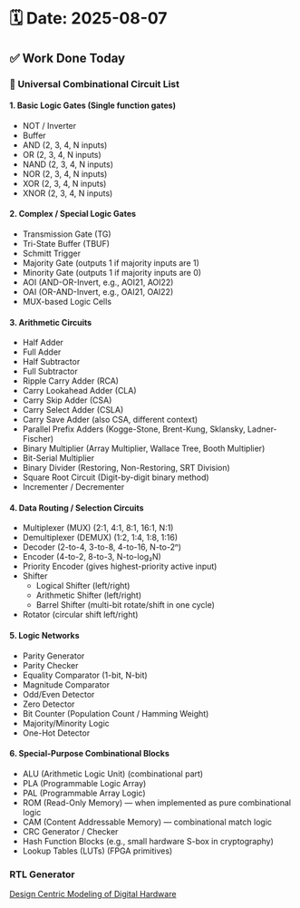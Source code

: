 # 🗓️ Date: 2025-08-07

## ✅ Work Done Today

### 🔹 Universal Combinational Circuit List

#### 1. Basic Logic Gates (Single function gates)
-  NOT / Inverter
-  Buffer
-  AND (2, 3, 4, N inputs)
-  OR (2, 3, 4, N inputs)
-  NAND (2, 3, 4, N inputs)
-  NOR (2, 3, 4, N inputs)
-  XOR (2, 3, 4, N inputs)
-  XNOR (2, 3, 4, N inputs)
#### 2. Complex / Special Logic Gates
-  Transmission Gate (TG)
-  Tri-State Buffer (TBUF)
-  Schmitt Trigger
-  Majority Gate (outputs 1 if majority inputs are 1)
-  Minority Gate (outputs 1 if majority inputs are 0)
-  AOI (AND-OR-Invert, e.g., AOI21, AOI22)
-  OAI (OR-AND-Invert, e.g., OAI21, OAI22)
-  MUX-based Logic Cells
#### 3. Arithmetic Circuits
- Half Adder
- Full Adder
- Half Subtractor
- Full Subtractor
- Ripple Carry Adder (RCA)
- Carry Lookahead Adder (CLA)
- Carry Skip Adder (CSA)
- Carry Select Adder (CSLA)
- Carry Save Adder (also CSA, different context)
- Parallel Prefix Adders (Kogge-Stone, Brent-Kung, Sklansky, Ladner-Fischer)
- Binary Multiplier (Array Multiplier, Wallace Tree, Booth Multiplier)
- Bit-Serial Multiplier
- Binary Divider (Restoring, Non-Restoring, SRT Division)
- Square Root Circuit (Digit-by-digit binary method)
- Incrementer / Decrementer
#### 4. Data Routing / Selection Circuits
- Multiplexer (MUX) (2:1, 4:1, 8:1, 16:1, N:1)
- Demultiplexer (DEMUX) (1:2, 1:4, 1:8, 1:16)
- Decoder (2-to-4, 3-to-8, 4-to-16, N-to-2ⁿ)
- Encoder (4-to-2, 8-to-3, N-to-log₂N)
- Priority Encoder (gives highest-priority active input)
- Shifter
    - Logical Shifter (left/right)
    - Arithmetic Shifter (left/right)
    - Barrel Shifter (multi-bit rotate/shift in one cycle)
- Rotator (circular shift left/right)
#### 5. Logic Networks
- Parity Generator
- Parity Checker
- Equality Comparator (1-bit, N-bit)
- Magnitude Comparator
- Odd/Even Detector
- Zero Detector
- Bit Counter (Population Count / Hamming Weight)
- Majority/Minority Logic
- One-Hot Detector
#### 6. Special-Purpose Combinational Blocks
- ALU (Arithmetic Logic Unit) (combinational part)
- PLA (Programmable Logic Array)
- PAL (Programmable Array Logic)
- ROM (Read-Only Memory) — when implemented as pure combinational logic
- CAM (Content Addressable Memory) — combinational match logic
- CRC Generator / Checker
- Hash Function Blocks (e.g., small hardware S-box in cryptography)
- Lookup Tables (LUTs) (FPGA primitives)
  
###    RTL Generator 
[Design Centric Modeling of Digital Hardware]()

